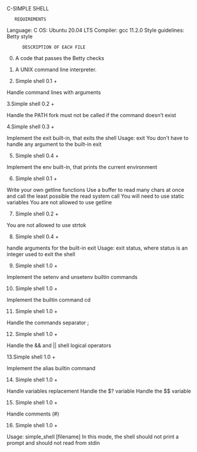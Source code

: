 C-SIMPLE SHELL


       REQUIREMENTS
Language: C OS: Ubuntu 20.04 LTS Compiler: gcc 11.2.0 Style guidelines: Betty style

          DESCRIPTION OF EACH FILE

0. A code that passes the Betty checks

1. A UNIX command line interpreter.

2. Simple shell 0.1 +

Handle command lines with arguments

3.Simple shell 0.2 +

Handle the PATH
fork must not be called if the command doesn’t exist

4.Simple shell 0.3 +

Implement the exit built-in, that exits the shell
Usage: exit
You don’t have to handle any argument to the built-in exit

5. Simple shell 0.4 +

Implement the env built-in, that prints the current environment

6. Simple shell 0.1 +

Write your own getline functions
Use a buffer to read many chars at once and call the least possible the read system call
You will need to use static variables
You are not allowed to use getline

7. Simple shell 0.2 +

You are not allowed to use strtok

8. Simple shell 0.4 +

handle arguments for the built-in exit
Usage: exit status, where status is an integer used to exit the shell

9. Simple shell 1.0 +

Implement the setenv and unsetenv builtin commands

10. Simple shell 1.0 +

Implement the builtin command cd

11. Simple shell 1.0 +

Handle the commands separator ;

12. Simple shell 1.0 +

Handle the && and || shell logical operators

13.Simple shell 1.0 +

Implement the alias builtin command

14.  Simple shell 1.0 +

Handle variables replacement
Handle the $? variable
Handle the $$ variable

15. Simple shell 1.0 +

Handle comments (#)

16. Simple shell 1.0 +

Usage: simple_shell [filename]
In this mode, the shell should not print a prompt and should not read from stdin

